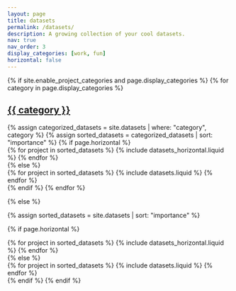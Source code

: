 ```yaml
---
layout: page
title: datasets
permalink: /datasets/
description: A growing collection of your cool datasets.
nav: true
nav_order: 3
display_categories: [work, fun]
horizontal: false
---
```


<!-- pages/datasets.md -->
<div class="datasets">
{% if site.enable_project_categories and page.display_categories %}
  <!-- Display categorized datasets -->
  {% for category in page.display_categories %}
  <a id="{{ category }}" href=".#{{ category }}">
    <h2 class="category">{{ category }}</h2>
  </a>
  {% assign categorized_datasets = site.datasets | where: "category", category %}
  {% assign sorted_datasets = categorized_datasets | sort: "importance" %}
  <!-- Generate cards for each project -->
  {% if page.horizontal %}
  <div class="container">
    <div class="row row-cols-1 row-cols-md-2">
    {% for project in sorted_datasets %}
      {% include datasets_horizontal.liquid %}
    {% endfor %}
    </div>
  </div>
  {% else %}
  <div class="row row-cols-1 row-cols-md-3">
    {% for project in sorted_datasets %}
      {% include datasets.liquid %}
    {% endfor %}
  </div>
  {% endif %}
  {% endfor %}

{% else %}

<!-- Display datasets without categories -->

{% assign sorted_datasets = site.datasets | sort: "importance" %}

  <!-- Generate cards for each project -->

{% if page.horizontal %}

  <div class="container">
    <div class="row row-cols-1 row-cols-md-2">
    {% for project in sorted_datasets %}
      {% include datasets_horizontal.liquid %}
    {% endfor %}
    </div>
  </div>
  {% else %}
  <div class="row row-cols-1 row-cols-md-3">
    {% for project in sorted_datasets %}
      {% include datasets.liquid %}
    {% endfor %}
  </div>
  {% endif %}
{% endif %}
</div>
